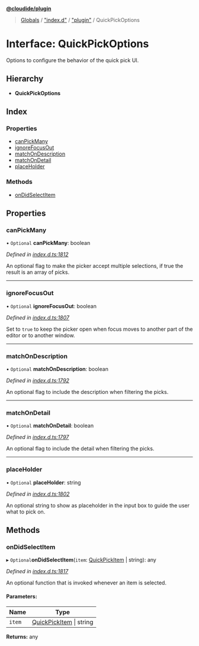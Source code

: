**[@cloudide/plugin](../README.md)**

> [Globals](../README.md) / ["index.d"](../modules/_index_d_.md) / ["plugin"](../modules/_index_d_._plugin_.md) / QuickPickOptions

# Interface: QuickPickOptions

Options to configure the behavior of the quick pick UI.

## Hierarchy

* **QuickPickOptions**

## Index

### Properties

* [canPickMany](_index_d_._plugin_.quickpickoptions.md#canpickmany)
* [ignoreFocusOut](_index_d_._plugin_.quickpickoptions.md#ignorefocusout)
* [matchOnDescription](_index_d_._plugin_.quickpickoptions.md#matchondescription)
* [matchOnDetail](_index_d_._plugin_.quickpickoptions.md#matchondetail)
* [placeHolder](_index_d_._plugin_.quickpickoptions.md#placeholder)

### Methods

* [onDidSelectItem](_index_d_._plugin_.quickpickoptions.md#ondidselectitem)

## Properties

### canPickMany

• `Optional` **canPickMany**: boolean

*Defined in [index.d.ts:1812](https://github.com/shuyaqian/cloudide-plugin-api/blob/6d83fa1/index.d.ts#L1812)*

An optional flag to make the picker accept multiple selections, if true the result is an array of picks.

___

### ignoreFocusOut

• `Optional` **ignoreFocusOut**: boolean

*Defined in [index.d.ts:1807](https://github.com/shuyaqian/cloudide-plugin-api/blob/6d83fa1/index.d.ts#L1807)*

Set to `true` to keep the picker open when focus moves to another part of the editor or to another window.

___

### matchOnDescription

• `Optional` **matchOnDescription**: boolean

*Defined in [index.d.ts:1792](https://github.com/shuyaqian/cloudide-plugin-api/blob/6d83fa1/index.d.ts#L1792)*

An optional flag to include the description when filtering the picks.

___

### matchOnDetail

• `Optional` **matchOnDetail**: boolean

*Defined in [index.d.ts:1797](https://github.com/shuyaqian/cloudide-plugin-api/blob/6d83fa1/index.d.ts#L1797)*

An optional flag to include the detail when filtering the picks.

___

### placeHolder

• `Optional` **placeHolder**: string

*Defined in [index.d.ts:1802](https://github.com/shuyaqian/cloudide-plugin-api/blob/6d83fa1/index.d.ts#L1802)*

An optional string to show as placeholder in the input box to guide the user what to pick on.

## Methods

### onDidSelectItem

▸ `Optional`**onDidSelectItem**(`item`: [QuickPickItem](_index_d_._plugin_.quickpickitem.md) \| string): any

*Defined in [index.d.ts:1817](https://github.com/shuyaqian/cloudide-plugin-api/blob/6d83fa1/index.d.ts#L1817)*

An optional function that is invoked whenever an item is selected.

#### Parameters:

Name | Type |
------ | ------ |
`item` | [QuickPickItem](_index_d_._plugin_.quickpickitem.md) \| string |

**Returns:** any
